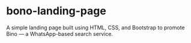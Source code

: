 # bono-landing-page
A simple landing page built using HTML, CSS, and Bootstrap to promote Bino — a WhatsApp-based search service.
